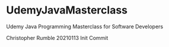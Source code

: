 # UdemyJavaMasterclass
Udemy Java Programming Masterclass for Software Developers

Christopher Rumble
20210113 Init Commit
